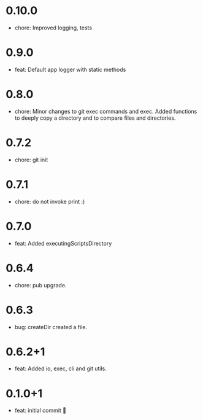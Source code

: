 # 0.10.0
- chore: Improved logging, tests

# 0.9.0
- feat: Default app logger with static methods

# 0.8.0
- chore: Minor changes to git exec commands and exec.  Added functions to deeply copy a directory and to compare files and directories.

# 0.7.2
- chore: git init

# 0.7.1
- chore: do not invoke print :)

# 0.7.0
- feat: Added executingScriptsDirectory

# 0.6.4
- chore: pub upgrade.

# 0.6.3
- bug: createDir created a file.

# 0.6.2+1
- feat: Added io, exec, cli and git utils.

# 0.1.0+1

- feat: initial commit 🎉
